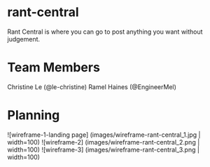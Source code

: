 # rant-central
Rant Central is where you can go to post anything you want without judgement.

# Team Members
Christine Le (@le-christine)
Ramel Haines (@EngineerMel)

# Planning
![wireframe-1-landing page] (images/wireframe-rant-central_1.jpg | width=100)
![wireframe-2] (images/wireframe-rant-central_2.png | width=100)
![wireframe-3] (images/wireframe-rant-central_3.png | width=100)
